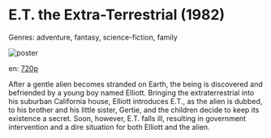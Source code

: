 # E.T. the Extra-Terrestrial (1982)

Genres: adventure, fantasy, science-fiction, family

![poster](http://image.tmdb.org/t/p/w500/vEaHlJljhYqYjMc7HmNEOoq3UlU.jpg)

en:
  [720p](magnet:?xt=urn:btih:F6B6B456E9B6BE6AA5F5D6F6AFD1829E7B0D9243&tr=udp://glotorrents.pw:6969/announce&tr=udp://tracker.opentrackr.org:1337/announce&tr=udp://torrent.gresille.org:80/announce&tr=udp://tracker.openbittorrent.com:80&tr=udp://tracker.coppersurfer.tk:6969&tr=udp://tracker.leechers-paradise.org:6969&tr=udp://p4p.arenabg.ch:1337&tr=udp://tracker.internetwarriors.net:1337)
  


After a gentle alien becomes stranded on Earth, the being is discovered and befriended by a young boy named Elliott. Bringing the extraterrestrial into his suburban California house, Elliott introduces E.T., as the alien is dubbed, to his brother and his little sister, Gertie, and the children decide to keep its existence a secret. Soon, however, E.T. falls ill, resulting in government intervention and a dire situation for both Elliott and the alien.